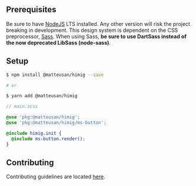 ## Prerequisites
Be sure to have [NodeJS](https://nodejs.org) LTS installed. Any other version will risk the project breaking in
development.
This design system is dependent on the CSS preprocessor, [Sass](https://sass-lang.com). When using Sass, **be sure to
use DartSass instead of the now deprecated LibSass (node-sass)**.

## Setup
```sh
$ npm install @matteusan/himig --save

# or

$ yarn add @matteusan/himig
```
```scss
// main.scss

@use 'pkg:@matteusan/himig';
@use 'pkg:@matteusan/himig/ms-button';

@include himig.init {
  @include ms-button.render();
}
```

## Contributing
Contributing guidelines are located [here](https://github.com/MatteuSan/himig/tree/main/.github/CONTRIBUTING.md).